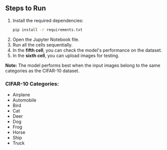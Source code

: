 ## Steps to Run

1. Install the required dependencies:  
   ```bash
   pip install -r requirements.txt
   ```
2. Open the Jupyter Notebook file.  
3. Run all the cells sequentially.  
4. In the **fifth cell**, you can check the model's performance on the dataset.  
5. In the **sixth cell**, you can upload images for testing.  

**Note:** The model performs best when the input images belong to the same categories as the CIFAR-10 dataset.  

### CIFAR-10 Categories:
- Airplane  
- Automobile  
- Bird  
- Cat  
- Deer  
- Dog  
- Frog  
- Horse  
- Ship  
- Truck  
